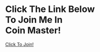 <!DOCTYPE html>
<html>
<body>

<h1>Click The Link Below <br/> To Join Me In <br/> Coin Master!</h1>

<p><a href="https://GetCoinMaster.com/~Wn1OOCLD53">Click To Join!</a></p>

</body>
</html>

